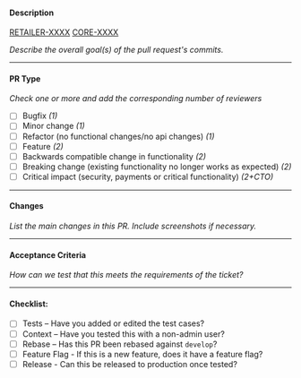 #### Description

[RETAILER-XXXX](https://ordermentum.atlassian.net/browse/RETAILER-XXXX)
[CORE-XXXX](https://ordermentum.atlassian.net/browse/CORE-XXXX)

_Describe the overall goal(s) of the pull request's commits._

----
#### PR Type

_Check one or more and add the corresponding number of reviewers_

- [ ] Bugfix _(1)_
- [ ] Minor change _(1)_
- [ ] Refactor (no functional changes/no api changes) _(1)_
- [ ] Feature _(2)_
- [ ] Backwards compatible change in functionality _(2)_
- [ ] Breaking change (existing functionality no longer works as expected) _(2)_
- [ ] Critical impact (security, payments or critical functionality) _(2+CTO)_

----
#### Changes

_List the main changes in this PR. Include screenshots if necessary._

----

#### Acceptance Criteria

_How can we test that this meets the requirements of the ticket?_

----

#### Checklist:

- [ ] Tests – Have you added or edited the test cases?
- [ ] Context – Have you tested this with a non-admin user?
- [ ] Rebase – Has this PR been rebased against `develop`?
- [ ] Feature Flag - If this is a new feature, does it have a feature flag?
- [ ] Release - Can this be released to production once tested?
